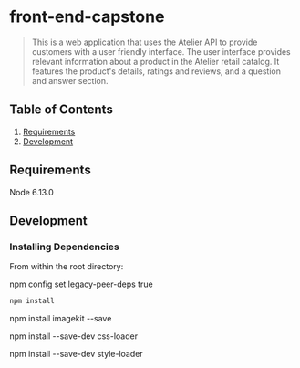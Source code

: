 # front-end-capstone

> This is a web application that uses the Atelier API to provide customers with a user friendly interface. The user interface provides relevant information about a product in the Atelier retail catalog. It features the product's details, ratings and reviews, and a question and answer section.

## Table of Contents

1. [Requirements](#requirements)
1. [Development](#development)

## Requirements

Node 6.13.0

## Development

### Installing Dependencies

From within the root directory:

npm config set legacy-peer-deps true

```sh
npm install
```
npm install imagekit --save

npm install --save-dev css-loader

npm install --save-dev style-loader